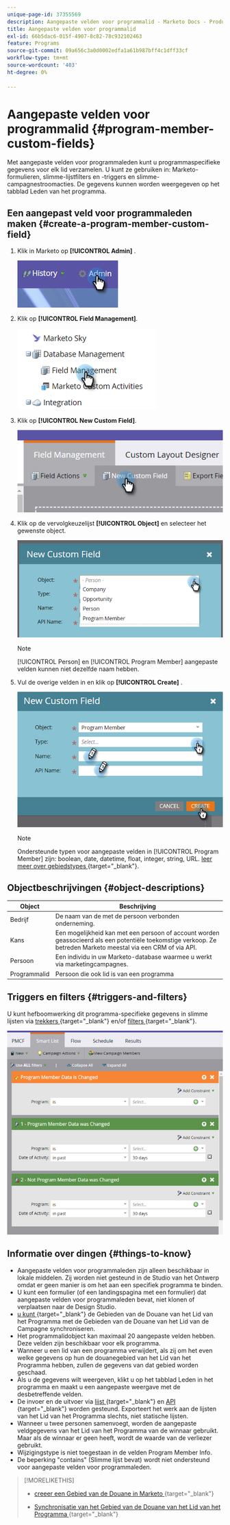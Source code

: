 ```yaml
---
unique-page-id: 37355569
description: Aangepaste velden voor programmalid - Marketo Docs - Productdocumentatie
title: Aangepaste velden voor programmalid
exl-id: 66b5dac6-015f-4907-8c82-78c932102463
feature: Programs
source-git-commit: 09a656c3a0d0002edfa1a61b987bff4c1dff33cf
workflow-type: tm+mt
source-wordcount: '403'
ht-degree: 0%

---
```


# Aangepaste velden voor programmalid {#program-member-custom-fields}

Met aangepaste velden voor programmaleden kunt u programmaspecifieke gegevens voor elk lid verzamelen. U kunt ze gebruiken in: Marketo-formulieren, slimme-lijstfilters en -triggers en slimme-campagnestroomacties. De gegevens kunnen worden weergegeven op het tabblad Leden van het programma.

## Een aangepast veld voor programmaleden maken {#create-a-program-member-custom-field}

1. Klik in Marketo op **[!UICONTROL Admin]** .

   ![](assets/one.png)

1. Klik op **[!UICONTROL Field Management]**.

   ![](assets/two.png)

1. Klik op **[!UICONTROL New Custom Field]**.

   ![](assets/three.png)

1. Klik op de vervolgkeuzelijst **[!UICONTROL Object]** en selecteer het gewenste object.

   ![](assets/four.png)

   >[!NOTE]
   >
   >[!UICONTROL Person] en [!UICONTROL Program Member] aangepaste velden kunnen niet dezelfde naam hebben.

1. Vul de overige velden in en klik op **[!UICONTROL Create]** .

   ![](assets/five.png)

   >[!NOTE]
   >
   >Ondersteunde typen voor aangepaste velden in [!UICONTROL Program Member] zijn: boolean, date, datetime, float, integer, string, URL. [ leer meer over gebiedstypes ](/help/marketo/product-docs/administration/field-management/custom-field-type-glossary.md){target="_blank"}.

## Objectbeschrijvingen {#object-descriptions}

| Object | Beschrijving |
|---|---|
| Bedrijf | De naam van de met de persoon verbonden onderneming. |
| Kans | Een mogelijkheid kan met een persoon of account worden geassocieerd als een potentiële toekomstige verkoop. Ze betreden Marketo meestal via een CRM of via API. |
| Persoon | Een individu in uw Marketo-database waarmee u werkt via marketingcampagnes. |
| Programmalid | Persoon die ook lid is van een programma |

## Triggers en filters {#triggers-and-filters}

U kunt hefboomwerking dit programma-specifieke gegevens in slimme lijsten via [ trekkers ](/help/marketo/product-docs/core-marketo-concepts/smart-campaigns/creating-a-smart-campaign/define-smart-list-for-smart-campaign-trigger.md){target="_blank"} en/of [ filters ](/help/marketo/product-docs/core-marketo-concepts/smart-lists-and-static-lists/creating-a-smart-list/find-and-add-filters-to-a-smart-list.md){target="_blank"}.

![](assets/six.png)

## Informatie over dingen {#things-to-know}

* Aangepaste velden voor programmaleden zijn alleen beschikbaar in lokale middelen. Zij worden niet gesteund in de Studio van het Ontwerp omdat er geen manier is om het aan een specifiek programma te binden.
* U kunt een formulier (of een landingspagina met een formulier) dat aangepaste velden voor programmaleden bevat, niet klonen of verplaatsen naar de Design Studio.
* [ u kunt ](/help/marketo/product-docs/core-marketo-concepts/programs/working-with-programs/program-member-custom-field-sync.md){target="_blank"} de Gebieden van de Douane van het Lid van het Programma met de Gebieden van de Douane van het Lid van de Campagne synchroniseren.
* Het programmalidobject kan maximaal 20 aangepaste velden hebben. Deze velden zijn beschikbaar voor elk programma.
* Wanneer u een lid van een programma verwijdert, als zij om het even welke gegevens op hun de douanegebied van het Lid van het Programma hebben, zullen de gegevens van dat gebied worden geschaad.
* Als u de gegevens wilt weergeven, klikt u op het tabblad Leden in het programma en maakt u een aangepaste weergave met de desbetreffende velden.
* De invoer en de uitvoer via [ lijst ](/help/marketo/getting-started/quick-wins/import-a-list-of-people.md){target="_blank"} en [ API ](https://experienceleague.adobe.com/nl/docs/marketo-developer/marketo/home){target="_blank"} worden gesteund. Exporteert het werk aan de lijsten van het Lid van het Programma slechts, niet statische lijsten.
* Wanneer u twee personen samenvoegt, worden de aangepaste veldgegevens van het Lid van het Programma van de winnaar gebruikt. Maar als de winnaar er geen heeft, wordt de waarde van de verliezer gebruikt.
* Wijzigingstype is niet toegestaan in de velden Program Member Info.
* De beperking &quot;contains&quot; (Slimme lijst bevat) wordt niet ondersteund voor aangepaste velden voor programmaleden.

>[!MORELIKETHIS]
>
>* [ creeer een Gebied van de Douane in Marketo ](/help/marketo/product-docs/administration/field-management/create-a-custom-field-in-marketo.md){target="_blank"}
>
>* [ Synchronisatie van het Gebied van de Douane van het Lid van het Programma ](/help/marketo/product-docs/core-marketo-concepts/programs/working-with-programs/program-member-custom-field-sync.md){target="_blank"}
